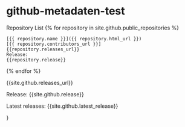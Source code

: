 # github-metadaten-test

Repository List
{% for repository in site.github.public_repositories %}

    [{{ repository.name }}]({{ repository.html_url }})
    [{{ repository.contributors_url }}]
    {{repository.releases_url}}
    Release:
    {{repository.release}}
{% endfor %}

{{site.github.releases_url}}

Release:
{{site.github.release}}

Latest releases:
{{site.github.latest_release}}

}
